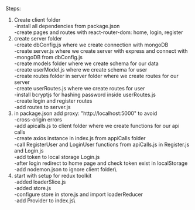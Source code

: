 Steps:

1. Create client folder\
   -install all dependencies from package.json\
   -create pages and routes with react-router-dom: home, login, register
2. create server folder\
   -create dbConfig.js where we create connection with mongoDB\
   -create server.js where we create server with express and connect with \
   -mongoDB from dbConfig.js\
   -create models folder where we create schema for our data\
   -create userModel.js where we create schema for user\
   -create routes folder in server folder where we create routes for our server\
   -create userRoutes.js where we create routes for user\
   -install bcryptjs for hashing password inside userRoutes.js\
   -create login and register routes\
   -add routes to server.js
3. in package.json add proxy: "http://localhost:5000" to avoid \
   -cross-origin errors\
   -add apicalls.js to client folder where we create functions for our api calls\
   -create axios instance in index.js from appiCalls folder\
   -call RegisterUser and LoginUser functions from apiCalls.js in Register.js and Login.js \
   -add token to local storage Login.js\
   -after login redirect to home page and check token exist in localStorage\
   -add nodemon.json to ignore client folder\
4. start with setup for redux toolkit\
   -added loaderSlice.js\
   -added store.js\
   -configure store in store.js and import loaderReducer\
   -add Provider to index.js\
